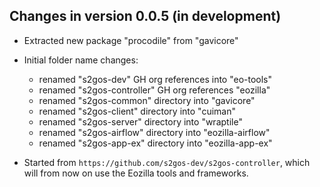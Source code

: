 ## Changes in version 0.0.5 (in development)

- Extracted new package "procodile" from "gavicore"
- Initial folder name changes:
    - renamed "s2gos-dev" GH org references into "eo-tools"
    - renamed "s2gos-controller" GH org references "eozilla"
    - renamed "s2gos-common" directory into "gavicore"
    - renamed "s2gos-client" directory into "cuiman"
    - renamed "s2gos-server" directory into "wraptile"
    - renamed "s2gos-airflow" directory into "eozilla-airflow"
    - renamed "s2gos-app-ex" directory into "eozilla-app-ex"
  
- Started from `https://github.com/s2gos-dev/s2gos-controller`, which will 
  from now on use the Eozilla tools and frameworks.
